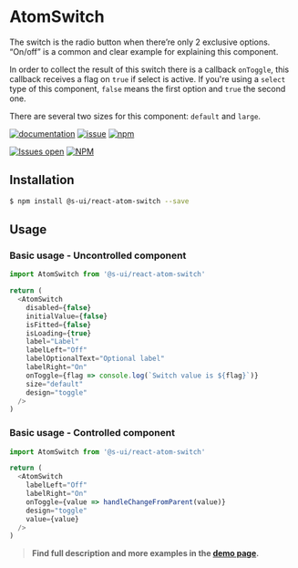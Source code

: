 # AtomSwitch

The switch is the radio button when there’re only 2 exclusive options. “On/off” is a common and clear example for explaining this component.

In order to collect the result of this switch there is a callback `onToggle`, this callback receives a flag on `true` if select is active. If you're using a `select` type of this component, `false` means the first option and `true` the second one.

There are several two sizes for this component: `default` and `large`.

[![documentation](https://img.shields.io/badge/read%20the%20doc-black?logo=readthedocs)](https://sui-components.vercel.app/workbench/atom/switch/)
[![issue](https://img.shields.io/badge/report%20a%20bug-black?logo=openbugbounty&logoColor=red)](https://github.com/SUI-Components/sui-components/issues/new?&projects=4&template=bug-report.yml&assignees=&template=report-a-bug.yml&title=🪲+&labels=bug,component,atom,switch)
[![npm](https://img.shields.io/npm/dt/%40s-ui/react-atom-switch?logo=npm&labelColor=black)](https://www.npmjs.com/package/@s-ui/react-atom-switch)

[![Issues open](https://img.shields.io/github/issues-search/SUI-Components/sui-components?query=is%3Aopen%20label%3Acomponent%20label%3Aswitch&logo=openbugbounty&logoColor=red&label=issues%20open&color=red)](https://github.com/SUI-Components/sui-components/issues?q=is%3Aopen+label%3Acomponent+label%3Aswitch)
[![NPM](https://img.shields.io/npm/l/%40s-ui%2Freact-atom-switch)](https://github.com/SUI-Components/sui-components/blob/main/components/atom/switch/LICENSE.md)

## Installation

```sh
$ npm install @s-ui/react-atom-switch --save
```

## Usage

### Basic usage - Uncontrolled component

```js
import AtomSwitch from '@s-ui/react-atom-switch'

return (
  <AtomSwitch
    disabled={false}
    initialValue={false}
    isFitted={false}
    isLoading={true}
    label="Label"
    labelLeft="Off"
    labelOptionalText="Optional label"
    labelRight="On"
    onToggle={flag => console.log(`Switch value is ${flag}`)}
    size="default"
    design="toggle"
  />
)
```

### Basic usage - Controlled component

```js
import AtomSwitch from '@s-ui/react-atom-switch'

return (
  <AtomSwitch
    labelLeft="Off"
    labelRight="On"
    onToggle={value => handleChangeFromParent(value)}
    design="toggle"
    value={value}
  />
)
```

> **Find full description and more examples in the [demo page](https://sui-components.now.sh/workbench/atom/switch/demo).**
